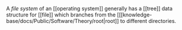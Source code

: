 A *file system* of an [[operating system]] generally has a [[tree]] data structure for [[file]] which branches from the [[[knowledge-base/docs/Public/Software/Theory/root|root]] to different directories. 